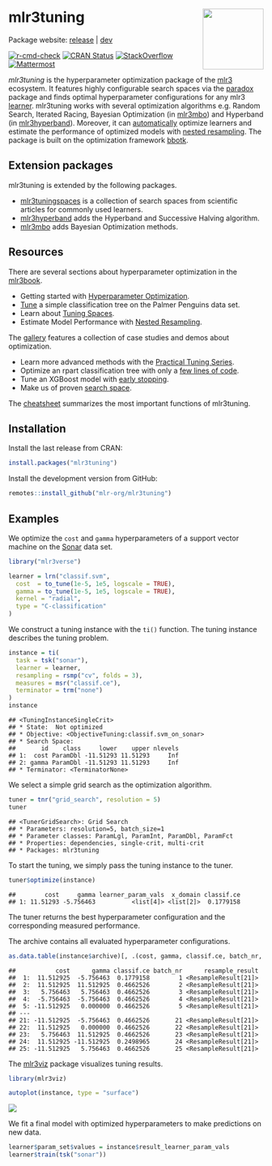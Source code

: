 
# mlr3tuning <img src="man/figures/logo.png" align="right" width = "120" />

Package website: [release](https://mlr3tuning.mlr-org.com/) |
[dev](https://mlr3tuning.mlr-org.com/dev/)

<!-- badges: start -->

[![r-cmd-check](https://github.com/mlr-org/mlr3tuning/actions/workflows/r-cmd-check.yml/badge.svg)](https://github.com/mlr-org/mlr3tuning/actions/workflows/r-cmd-check.yml)
[![CRAN
Status](https://www.r-pkg.org/badges/version-ago/mlr3tuning)](https://cran.r-project.org/package=mlr3tuning)
[![StackOverflow](https://img.shields.io/badge/stackoverflow-mlr3-orange.svg)](https://stackoverflow.com/questions/tagged/mlr3)
[![Mattermost](https://img.shields.io/badge/chat-mattermost-orange.svg)](https://lmmisld-lmu-stats-slds.srv.mwn.de/mlr_invite/)
<!-- badges: end -->

*mlr3tuning* is the hyperparameter optimization package of the
[mlr3](https://mlr-org.com/) ecosystem. It features highly configurable
search spaces via the [paradox](https://github.com/mlr-org/paradox)
package and finds optimal hyperparameter configurations for any mlr3
[learner](https://github.com/mlr-org/mlr3learners). mlr3tuning works
with several optimization algorithms e.g. Random Search, Iterated
Racing, Bayesian Optimization (in
[mlr3mbo](https://github.com/mlr-org/mlr3mbo)) and Hyperband (in
[mlr3hyperband](https://github.com/mlr-org/mlr3hyperband)). Moreover, it
can
[automatically](https://mlr3book.mlr-org.com/optimization.html#sec-autotuner)
optimize learners and estimate the performance of optimized models with
[nested
resampling](https://mlr3book.mlr-org.com/optimization.html#sec-nested-resampling).
The package is built on the optimization framework
[bbotk](https://github.com/mlr-org/bbotk).

## Extension packages

mlr3tuning is extended by the following packages.

  - [mlr3tuningspaces](https://github.com/mlr-org/mlr3tuningspaces) is a
    collection of search spaces from scientific articles for commonly
    used learners.
  - [mlr3hyperband](https://github.com/mlr-org/mlr3hyperband) adds the
    Hyperband and Successive Halving algorithm.
  - [mlr3mbo](https://github.com/mlr-org/mlr3mbo) adds Bayesian
    Optimization methods.

## Resources

There are several sections about hyperparameter optimization in the
[mlr3book](https://mlr3book.mlr-org.com).

  - Getting started with [Hyperparameter
    Optimization](https://mlr3book.mlr-org.com/optimization.html).
  - [Tune](https://mlr3book.mlr-org.com/optimization.html#sec-tuning-instance)
    a simple classification tree on the Palmer Penguins data set.
  - Learn about [Tuning
    Spaces](https://mlr3book.mlr-org.com/technical.html#sec-tuning-space).
  - Estimate Model Performance with [Nested
    Resampling](https://mlr3book.mlr-org.com/optimization.html#sec-model-performance).

The [gallery](https://mlr-org.com/gallery.html#category:tuning) features
a collection of case studies and demos about optimization.

  - Learn more advanced methods with the [Practical Tuning
    Series](https://mlr-org.com/gallery.html#category:practical_tuning_series).
  - Optimize an rpart classification tree with only a [few lines of
    code](https://mlr-org.com/gallery/2022-11-10-hyperparameter-optimization-on-the-palmer-penguins/).
  - Tune an XGBoost model with [early
    stopping](https://mlr-org.com/gallery/2022-11-04-early-stopping-with-xgboost/).
  - Make us of proven [search
    space](https://mlr-org.com/gallery/2021-07-06-introduction-to-mlr3tuningspaces/).

The [cheatsheet](https://cheatsheets.mlr-org.com/mlr3tuning.pdf)
summarizes the most important functions of mlr3tuning.

## Installation

Install the last release from CRAN:

``` r
install.packages("mlr3tuning")
```

Install the development version from GitHub:

``` r
remotes::install_github("mlr-org/mlr3tuning")
```

## Examples

We optimize the `cost` and `gamma` hyperparameters of a support vector
machine on the
[Sonar](https://mlr3.mlr-org.com/reference/mlr_tasks_sonar.html) data
set.

``` r
library("mlr3verse")

learner = lrn("classif.svm",
  cost  = to_tune(1e-5, 1e5, logscale = TRUE),
  gamma = to_tune(1e-5, 1e5, logscale = TRUE),
  kernel = "radial",
  type = "C-classification"
)
```

We construct a tuning instance with the `ti()` function. The tuning
instance describes the tuning problem.

``` r
instance = ti(
  task = tsk("sonar"),
  learner = learner,
  resampling = rsmp("cv", folds = 3),
  measures = msr("classif.ce"),
  terminator = trm("none")
)
instance
```

    ## <TuningInstanceSingleCrit>
    ## * State:  Not optimized
    ## * Objective: <ObjectiveTuning:classif.svm_on_sonar>
    ## * Search Space:
    ##       id    class     lower    upper nlevels
    ## 1:  cost ParamDbl -11.51293 11.51293     Inf
    ## 2: gamma ParamDbl -11.51293 11.51293     Inf
    ## * Terminator: <TerminatorNone>

We select a simple grid search as the optimization algorithm.

``` r
tuner = tnr("grid_search", resolution = 5)
tuner
```

    ## <TunerGridSearch>: Grid Search
    ## * Parameters: resolution=5, batch_size=1
    ## * Parameter classes: ParamLgl, ParamInt, ParamDbl, ParamFct
    ## * Properties: dependencies, single-crit, multi-crit
    ## * Packages: mlr3tuning

To start the tuning, we simply pass the tuning instance to the tuner.

``` r
tuner$optimize(instance)
```

    ##        cost     gamma learner_param_vals  x_domain classif.ce
    ## 1: 11.51293 -5.756463          <list[4]> <list[2]>  0.1779158

The tuner returns the best hyperparameter configuration and the
corresponding measured performance.

The archive contains all evaluated hyperparameter configurations.

``` r
as.data.table(instance$archive)[, .(cost, gamma, classif.ce, batch_nr, resample_result)]
```

    ##           cost      gamma classif.ce batch_nr      resample_result
    ##  1:  11.512925  -5.756463  0.1779158        1 <ResampleResult[21]>
    ##  2:  11.512925  11.512925  0.4662526        2 <ResampleResult[21]>
    ##  3:   5.756463   5.756463  0.4662526        3 <ResampleResult[21]>
    ##  4:  -5.756463  -5.756463  0.4662526        4 <ResampleResult[21]>
    ##  5: -11.512925   0.000000  0.4662526        5 <ResampleResult[21]>
    ## ---                                                               
    ## 21: -11.512925  -5.756463  0.4662526       21 <ResampleResult[21]>
    ## 22:  11.512925   0.000000  0.4662526       22 <ResampleResult[21]>
    ## 23:   5.756463  11.512925  0.4662526       23 <ResampleResult[21]>
    ## 24:  11.512925 -11.512925  0.2498965       24 <ResampleResult[21]>
    ## 25: -11.512925   5.756463  0.4662526       25 <ResampleResult[21]>

The [mlr3viz](https://mlr3viz.mlr-org.com/) package visualizes tuning
results.

``` r
library(mlr3viz)

autoplot(instance, type = "surface")
```

<img src="man/figures/mlr3viz.png" style = "max-width: 80%; height: auto;" />

We fit a final model with optimized hyperparameters to make predictions
on new data.

``` r
learner$param_set$values = instance$result_learner_param_vals
learner$train(tsk("sonar"))
```
